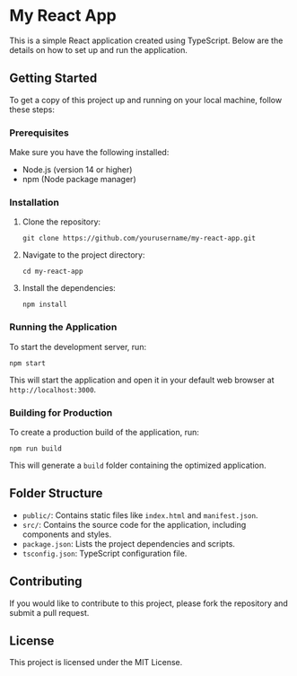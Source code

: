 # My React App

This is a simple React application created using TypeScript. Below are the details on how to set up and run the application.

## Getting Started

To get a copy of this project up and running on your local machine, follow these steps:

### Prerequisites

Make sure you have the following installed:

- Node.js (version 14 or higher)
- npm (Node package manager)

### Installation

1. Clone the repository:
   ```
   git clone https://github.com/yourusername/my-react-app.git
   ```

2. Navigate to the project directory:
   ```
   cd my-react-app
   ```

3. Install the dependencies:
   ```
   npm install
   ```

### Running the Application

To start the development server, run:
```
npm start
```

This will start the application and open it in your default web browser at `http://localhost:3000`.

### Building for Production

To create a production build of the application, run:
```
npm run build
```

This will generate a `build` folder containing the optimized application.

## Folder Structure

- `public/`: Contains static files like `index.html` and `manifest.json`.
- `src/`: Contains the source code for the application, including components and styles.
- `package.json`: Lists the project dependencies and scripts.
- `tsconfig.json`: TypeScript configuration file.

## Contributing

If you would like to contribute to this project, please fork the repository and submit a pull request.

## License

This project is licensed under the MIT License.